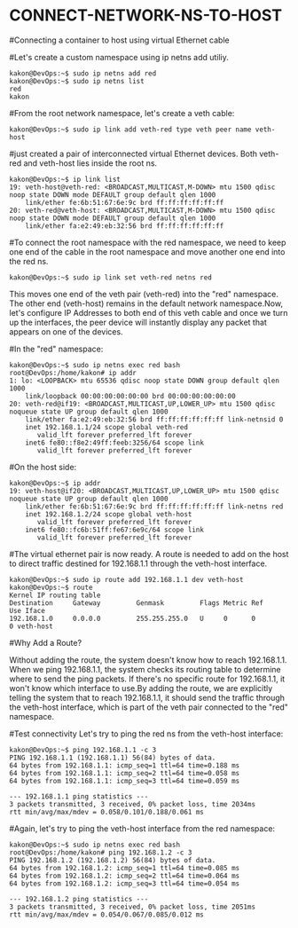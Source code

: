 # CONNECT-NETWORK-NS-TO-HOST

#Connecting a container to host using virtual Ethernet cable



#Let's create a custom namespace using ip netns add utiliy.
```
kakon@DevOps:~$ sudo ip netns add red
kakon@DevOps:~$ sudo ip netns list
red
kakon
```
#From the root network namespace, let's create a veth cable:
```
kakon@DevOps:~$ sudo ip link add veth-red type veth peer name veth-host
```
#just created a pair of interconnected virtual Ethernet devices. Both veth-red and veth-host lies inside the root ns.
```
kakon@DevOps:~$ ip link list
19: veth-host@veth-red: <BROADCAST,MULTICAST,M-DOWN> mtu 1500 qdisc noop state DOWN mode DEFAULT group default qlen 1000
    link/ether fe:6b:51:67:6e:9c brd ff:ff:ff:ff:ff:ff
20: veth-red@veth-host: <BROADCAST,MULTICAST,M-DOWN> mtu 1500 qdisc noop state DOWN mode DEFAULT group default qlen 1000
    link/ether fa:e2:49:eb:32:56 brd ff:ff:ff:ff:ff:ff
```
#To connect the root namespace with the red namespace, we need to keep one end of the cable in the root namespace and move another one end into the red ns.
```
kakon@DevOps:~$ sudo ip link set veth-red netns red
```
<p>This moves one end of the veth pair (veth-red) into the "red" namespace. The other end (veth-host) remains in the default network namespace.Now, let's configure IP Addresses to both end of this veth cable and once we turn up the interfaces, the peer device will instantly display any packet that appears on one of the devices.</p>

#In the "red" namespace:
```
kakon@DevOps:~$ sudo ip netns exec red bash
root@DevOps:/home/kakon# ip addr
1: lo: <LOOPBACK> mtu 65536 qdisc noop state DOWN group default qlen 1000
    link/loopback 00:00:00:00:00:00 brd 00:00:00:00:00:00
20: veth-red@if19: <BROADCAST,MULTICAST,UP,LOWER_UP> mtu 1500 qdisc noqueue state UP group default qlen 1000
    link/ether fa:e2:49:eb:32:56 brd ff:ff:ff:ff:ff:ff link-netnsid 0
    inet 192.168.1.1/24 scope global veth-red
       valid_lft forever preferred_lft forever
    inet6 fe80::f8e2:49ff:feeb:3256/64 scope link
       valid_lft forever preferred_lft forever
```
#On the host side:
```
kakon@DevOps:~$ ip addr
19: veth-host@if20: <BROADCAST,MULTICAST,UP,LOWER_UP> mtu 1500 qdisc noqueue state UP group default qlen 1000
    link/ether fe:6b:51:67:6e:9c brd ff:ff:ff:ff:ff:ff link-netns red
    inet 192.168.1.2/24 scope global veth-host
       valid_lft forever preferred_lft forever
    inet6 fe80::fc6b:51ff:fe67:6e9c/64 scope link
       valid_lft forever preferred_lft forever
```

#The virtual ethernet pair is now ready. A route is needed to add on the host to direct traffic destined for 192.168.1.1 through the veth-host interface.
```
kakon@DevOps:~$ sudo ip route add 192.168.1.1 dev veth-host
kakon@DevOps:~$ route
Kernel IP routing table
Destination     Gateway         Genmask         Flags Metric Ref    Use Iface
192.168.1.0     0.0.0.0         255.255.255.0   U     0      0        0 veth-host
```

#Why Add a Route?
<p>Without adding the route, the system doesn't know how to reach 192.168.1.1. When we ping 192.168.1.1, the system checks its routing table to determine where to send the ping packets. If there's no specific route for 192.168.1.1, it won't know which interface to use.By adding the route, we are explicitly telling the system that to reach 192.168.1.1, it should send the traffic through the veth-host interface, which is part of the veth pair connected to the "red" namespace.<p/>

#Test connectivity
Let's try to ping the red ns from the veth-host interface:
```
kakon@DevOps:~$ ping 192.168.1.1 -c 3
PING 192.168.1.1 (192.168.1.1) 56(84) bytes of data.
64 bytes from 192.168.1.1: icmp_seq=1 ttl=64 time=0.188 ms
64 bytes from 192.168.1.1: icmp_seq=2 ttl=64 time=0.058 ms
64 bytes from 192.168.1.1: icmp_seq=3 ttl=64 time=0.059 ms

--- 192.168.1.1 ping statistics ---
3 packets transmitted, 3 received, 0% packet loss, time 2034ms
rtt min/avg/max/mdev = 0.058/0.101/0.188/0.061 ms
```

#Again, let's try to ping the veth-host interface from the red namespace:
```
kakon@DevOps:~$ sudo ip netns exec red bash
root@DevOps:/home/kakon# ping 192.168.1.2 -c 3
PING 192.168.1.2 (192.168.1.2) 56(84) bytes of data.
64 bytes from 192.168.1.2: icmp_seq=1 ttl=64 time=0.085 ms
64 bytes from 192.168.1.2: icmp_seq=2 ttl=64 time=0.064 ms
64 bytes from 192.168.1.2: icmp_seq=3 ttl=64 time=0.054 ms

--- 192.168.1.2 ping statistics ---
3 packets transmitted, 3 received, 0% packet loss, time 2051ms
rtt min/avg/max/mdev = 0.054/0.067/0.085/0.012 ms
```







